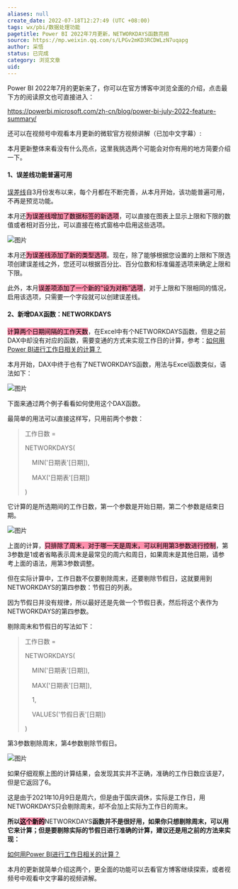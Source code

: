 ```yaml
---
aliases: null
create_date: 2022-07-18T12:27:49 (UTC +08:00)
tags: wx/pbi/数据处理功能
pagetitle: Power BI 2022年7月更新，NETWORKDAYS函数亮相
source: https://mp.weixin.qq.com/s/LPGv2mKD3RCDWLzN7uqapg
author: 采悟
status: 已完成
category: 浏览文章
uid: 
---
```


Power BI 2022年7月的更新来了，你可以在官方博客中浏览全面的介绍，点击最下方的阅读原文也可直接进入：

https://powerbi.microsoft.com/zh-cn/blog/power-bi-july-2022-feature-summary/

还可以在视频号中观看本月更新的微软官方视频讲解（已加中文字幕）:

本月更新整体来看没有什么亮点，这里我挑选两个可能会对你有用的地方简要介绍一下。

#### **1、误差线功能普遍可用**

[误差线](http://mp.weixin.qq.com/s?__biz=MzA4MzQwMjY4MA==&mid=2484079538&idx=1&sn=db3d9ce423d4c771891cd86e586fb9c6&chksm=8e13a165b9642873e5162a3b25f7ad2bd1b0e04e0f572cc77fc7195642806869e545cfd74e7e&scene=21#wechat_redirect)自3月份发布以来，每个月都在不断完善，从本月开始，该功能普遍可用，不再是预览功能。

本月还<mark style="background: #FF5582A6;">为误差线增加了数据标签的新选项</mark>，可以直接在图表上显示上限和下限的数值或者相对百分比，可以直接在格式窗格中启用这些选项。  

![图片](https://mmbiz.qpic.cn/mmbiz_png/aHEbZtANQJOHFcnWa8MDDIKWEStwYC7zeVKdwKP0gryw770ia79TwGjYBIotljWLgoHW8GfqaJHB50n7xicGH1Ig/640?wx_fmt=png&wxfrom=5&wx_lazy=1&wx_co=1)

本月还<mark style="background: #FF5582A6;">为误差线添加了新的类型选项</mark>。现在，除了能够根据您设置的上限和下限选项创建误差线之外，您还可以根据百分比、百分位数和标准偏差选项来确定上限和下限。

此外，本月<mark style="background: #FF5582A6;">误差项添加了一个新的“设为对称”选项</mark>，对于上限和下限相同的情况，启用该选项，只需要一个字段就可以创建误差线。

#### **2、新增DAX函数：NETWORKDAYS**

<mark style="background: #FF5582A6;">计算两个日期间隔的工作天数</mark>，在Excel中有个NETWORKDAYS函数，但是之前DAX中却没有对应的函数，需要变通的方式来实现工作日的计算，参考：[如何用Power BI进行工作日相关的计算？](http://mp.weixin.qq.com/s?__biz=MzA4MzQwMjY4MA==&mid=2484077728&idx=1&sn=5d7739914cb98e96b7abd32d402aba3e&chksm=8e13ae77b96427615638ed7351de474f87095c983d3d5c745b94ed1c0fc35a87e34ea247683d&scene=21#wechat_redirect)

本月开始，DAX中终于也有了NETWORKDAYS函数，用法与Excel函数类似，语法如下：

![图片](https://mmbiz.qpic.cn/mmbiz_png/aHEbZtANQJOHFcnWa8MDDIKWEStwYC7z5iaknp9Wj6aicLoCw2PCSQQLQQe4CFod5t6XBPjMrKpwOK3nOhy9jvLw/640?wx_fmt=png&wxfrom=5&wx_lazy=1&wx_co=1)

下面来通过两个例子看看如何使用这个DAX函数。  

最简单的用法可以直接这样写，只用前两个参数：

> 工作日数 = 
> 
> NETWORKDAYS(
> 
>     MIN('日期表'\[日期\]),
> 
>     MAX('日期表'\[日期\])
> 
> )

它计算的是所选期间的工作日数，第一个参数是开始日期，第二个参数是结束日期。

![图片](https://mmbiz.qpic.cn/mmbiz_png/aHEbZtANQJOHFcnWa8MDDIKWEStwYC7zZ4stRanQbx2qAibnUzy6vAdpGZsm2umOnQZJ0qCqJLfKeAuByWiagcuA/640?wx_fmt=png&wxfrom=5&wx_lazy=1&wx_co=1)

上面的计算，<mark style="background: #FF5582A6;">只排除了周末，对于哪一天是周末，可以利用第3参数进行控制</mark>，第3参数是1或者省略表示周末是最常见的周六和周日，如果周末是其他日期，请参考上面的语法，用第3参数调整。

但在实际计算中，工作日数不仅要剔除周末，还要剔除节假日，这就要用到NETWORKDAYS的第四参数：节假日的列表。

因为节假日并没有规律，所以最好还是先做一个节假日表，然后将这个表作为NETWORKDAYS的第四参数。  

剔除周末和节假日的写法如下：

> 工作日数 \=
> 
> NETWORKDAYS(
> 
>     MIN('日期表'\[日期\]),
> 
>     MAX('日期表'\[日期\]),
> 
>     1,
> 
>     VALUES('节假日表'\[日期\])
> 
> )

第3参数剔除周末，第4参数剔除节假日。

![图片](https://mmbiz.qpic.cn/mmbiz_png/aHEbZtANQJOHFcnWa8MDDIKWEStwYC7zQ1SSRysdFWDkU6310iaODODrMMEwhHVxibg9icT0xkEp0UJDMuDNlkSIQ/640?wx_fmt=png&wxfrom=5&wx_lazy=1&wx_co=1)

如果仔细观察上图的计算结果，会发现其实并不正确，准确的工作日数应该是7，但是它返回了6。

这是由于2021年10月9日是周六，但是由于国庆调休，实际是工作日，用NETWORKDAYS只会剔除周末，却不会加上实际为工作日的周末。  

**所以<mark style="background: #FF5582A6;">这个新的**NETWORKDAYS**函数并不是很好用，如果你只想剔除周末，可以用它来计算；但是要剔除实际的节假日进行准确的计算，建议还是用之前的方法来实现</mark>：**

[如何用Power BI进行工作日相关的计算？](http://mp.weixin.qq.com/s?__biz=MzA4MzQwMjY4MA==&mid=2484077728&idx=1&sn=5d7739914cb98e96b7abd32d402aba3e&chksm=8e13ae77b96427615638ed7351de474f87095c983d3d5c745b94ed1c0fc35a87e34ea247683d&scene=21#wechat_redirect)

本月的更新就简单介绍这两个，更全面的功能可以去看官方博客继续探索，或者视频号中观看中文字幕的视频讲解。
